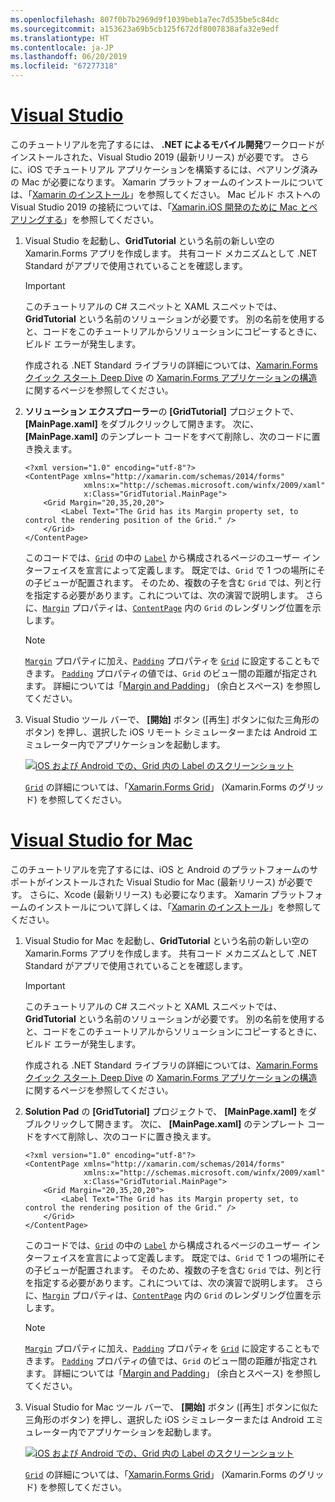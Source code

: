 ```yaml
---
ms.openlocfilehash: 807f0b7b2969d9f1039beb1a7ec7d535be5c84dc
ms.sourcegitcommit: a153623a69b5cb125f672df8007838afa32e9edf
ms.translationtype: HT
ms.contentlocale: ja-JP
ms.lasthandoff: 06/20/2019
ms.locfileid: "67277318"
---
```

# <a name="visual-studiotabvswin"></a>[Visual Studio](#tab/vswin)

このチュートリアルを完了するには、 **.NET によるモバイル開発**ワークロードがインストールされた、Visual Studio 2019 (最新リリース) が必要です。 さらに、iOS でチュートリアル アプリケーションを構築するには、ペアリング済みの Mac が必要になります。 Xamarin プラットフォームのインストールについては、「[Xamarin のインストール](~/get-started/installation/index.md)」を参照してください。 Mac ビルド ホストへの Visual Studio 2019 の接続については、「[Xamarin.iOS 開発のために Mac とペアリングする](~/ios/get-started/installation/windows/connecting-to-mac/index.md)」を参照してください。

1. Visual Studio を起動し、**GridTutorial** という名前の新しい空の Xamarin.Forms アプリを作成します。 共有コード メカニズムとして .NET Standard がアプリで使用されていることを確認します。

    > [!IMPORTANT]
    > このチュートリアルの C# スニペットと XAML スニペットでは、**GridTutorial** という名前のソリューションが必要です。 別の名前を使用すると、コードをこのチュートリアルからソリューションにコピーするときに、ビルド エラーが発生します。

    作成される .NET Standard ライブラリの詳細については、[Xamarin.Forms クイック スタート Deep Dive](~/get-started/first-app/index.md) の [Xamarin.Forms アプリケーションの構造](~/get-started/first-app/index.md)に関するページを参照してください。

1. **ソリューション エクスプローラー**の **[GridTutorial]** プロジェクトで、 **[MainPage.xaml]** をダブルクリックして開きます。 次に、 **[MainPage.xaml]** のテンプレート コードをすべて削除し、次のコードに置き換えます。

    ```xaml
    <?xml version="1.0" encoding="utf-8"?>
    <ContentPage xmlns="http://xamarin.com/schemas/2014/forms"
                 xmlns:x="http://schemas.microsoft.com/winfx/2009/xaml"
                 x:Class="GridTutorial.MainPage">
        <Grid Margin="20,35,20,20">
            <Label Text="The Grid has its Margin property set, to control the rendering position of the Grid." />
        </Grid>
    </ContentPage>
    ```

    このコードでは、[`Grid`](xref:Xamarin.Forms.Grid) の中の [`Label`](xref:Xamarin.Forms.Label) から構成されるページのユーザー インターフェイスを宣言によって定義します。 既定では、`Grid` で 1 つの場所にその子ビューが配置されます。 そのため、複数の子を含む `Grid` では、列と行を指定する必要があります。これについては、次の演習で説明します。 さらに、[`Margin`](xref:Xamarin.Forms.View.Margin) プロパティは、[`ContentPage`](xref:Xamarin.Forms.ContentPage) 内の `Grid` のレンダリング位置を示します。

    > [!NOTE]
    > [`Margin`](xref:Xamarin.Forms.View.Margin) プロパティに加え、[`Padding`](xref:Xamarin.Forms.Layout.Padding) プロパティを [`Grid`](xref:Xamarin.Forms.Grid) に設定することもできます。 [`Padding`](xref:Xamarin.Forms.Layout.Padding) プロパティの値では、`Grid` のビュー間の距離が指定されます。 詳細については「[Margin and Padding](~/xamarin-forms/user-interface/layouts/margin-and-padding.md)」 (余白とスペース) を参照してください。

1. Visual Studio ツール バーで、 **[開始]** ボタン ([再生] ボタンに似た三角形のボタン) を押し、選択した iOS リモート シミュレーターまたは Android エミュレーター内でアプリケーションを起動します。

    [![iOS および Android での、Grid 内の Label のスクリーンショット](../images/create-grid.png "Label を含む Grid")](../images/create-grid-large.png#lightbox "Label を含む Grids")

    [`Grid`](xref:Xamarin.Forms.Grid) の詳細については、「[Xamarin.Forms Grid](~/xamarin-forms/user-interface/layouts/grid.md)」 (Xamarin.Forms のグリッド) を参照してください。

# <a name="visual-studio-for-mactabvsmac"></a>[Visual Studio for Mac](#tab/vsmac)

このチュートリアルを完了するには、iOS と Android のプラットフォームのサポートがインストールされた Visual Studio for Mac (最新リリース) が必要です。 さらに、Xcode (最新リリース) も必要になります。 Xamarin プラットフォームのインストールについて詳しくは、「[Xamarin のインストール](~/get-started/installation/index.md)」を参照してください。

1. Visual Studio for Mac を起動し、**GridTutorial** という名前の新しい空の Xamarin.Forms アプリを作成します。 共有コード メカニズムとして .NET Standard がアプリで使用されていることを確認します。

    > [!IMPORTANT]
    > このチュートリアルの C# スニペットと XAML スニペットでは、**GridTutorial** という名前のソリューションが必要です。 別の名前を使用すると、コードをこのチュートリアルからソリューションにコピーするときに、ビルド エラーが発生します。

    作成される .NET Standard ライブラリの詳細については、[Xamarin.Forms クイック スタート Deep Dive](~/get-started/first-app/index.md) の [Xamarin.Forms アプリケーションの構造](~/get-started/first-app/index.md)に関するページを参照してください。

1. **Solution Pad** の **[GridTutorial]** プロジェクトで、 **[MainPage.xaml]** をダブルクリックして開きます。 次に、 **[MainPage.xaml]** のテンプレート コードをすべて削除し、次のコードに置き換えます。

    ```xaml
    <?xml version="1.0" encoding="utf-8"?>
    <ContentPage xmlns="http://xamarin.com/schemas/2014/forms"
                 xmlns:x="http://schemas.microsoft.com/winfx/2009/xaml"
                 x:Class="GridTutorial.MainPage">
        <Grid Margin="20,35,20,20">
            <Label Text="The Grid has its Margin property set, to control the rendering position of the Grid." />
        </Grid>
    </ContentPage>
    ```

    このコードでは、[`Grid`](xref:Xamarin.Forms.Grid) の中の [`Label`](xref:Xamarin.Forms.Label) から構成されるページのユーザー インターフェイスを宣言によって定義します。 既定では、`Grid` で 1 つの場所にその子ビューが配置されます。 そのため、複数の子を含む `Grid` では、列と行を指定する必要があります。これについては、次の演習で説明します。 さらに、[`Margin`](xref:Xamarin.Forms.View.Margin) プロパティは、[`ContentPage`](xref:Xamarin.Forms.ContentPage) 内の `Grid` のレンダリング位置を示します。

    > [!NOTE]
    > [`Margin`](xref:Xamarin.Forms.View.Margin) プロパティに加え、[`Padding`](xref:Xamarin.Forms.Layout.Padding) プロパティを [`Grid`](xref:Xamarin.Forms.Grid) に設定することもできます。 [`Padding`](xref:Xamarin.Forms.Layout.Padding) プロパティの値では、`Grid` のビュー間の距離が指定されます。 詳細については「[Margin and Padding](~/xamarin-forms/user-interface/layouts/margin-and-padding.md)」 (余白とスペース) を参照してください。

1. Visual Studio for Mac ツール バーで、 **[開始]** ボタン ([再生] ボタンに似た三角形のボタン) を押し、選択した iOS シミュレーターまたは Android エミュレーター内でアプリケーションを起動します。

    [![iOS および Android での、Grid 内の Label のスクリーンショット](../images/create-grid.png "Label を含む Grid")](../images/create-grid-large.png#lightbox "Label を含む Grids")

    [`Grid`](xref:Xamarin.Forms.Grid) の詳細については、「[Xamarin.Forms Grid](~/xamarin-forms/user-interface/layouts/grid.md)」 (Xamarin.Forms のグリッド) を参照してください。
